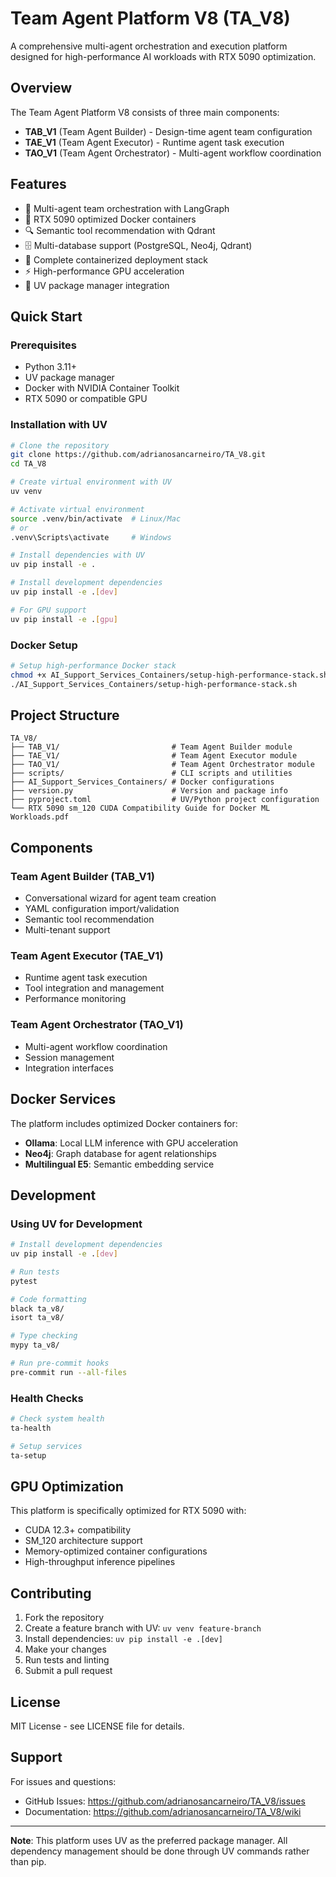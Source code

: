 # Team Agent Platform V8 (TA_V8)

A comprehensive multi-agent orchestration and execution platform designed for high-performance AI workloads with RTX 5090 optimization.

## Overview

The Team Agent Platform V8 consists of three main components:

- **TAB_V1** (Team Agent Builder) - Design-time agent team configuration
- **TAE_V1** (Team Agent Executor) - Runtime agent task execution  
- **TAO_V1** (Team Agent Orchestrator) - Multi-agent workflow coordination

## Features

- 🤖 Multi-agent team orchestration with LangGraph
- 🚀 RTX 5090 optimized Docker containers
- 🔍 Semantic tool recommendation with Qdrant
- 🗄️ Multi-database support (PostgreSQL, Neo4j, Qdrant)
- 🐳 Complete containerized deployment stack
- ⚡ High-performance GPU acceleration
- 🔧 UV package manager integration

## Quick Start

### Prerequisites

- Python 3.11+
- UV package manager
- Docker with NVIDIA Container Toolkit
- RTX 5090 or compatible GPU

### Installation with UV

```bash
# Clone the repository
git clone https://github.com/adrianosancarneiro/TA_V8.git
cd TA_V8

# Create virtual environment with UV
uv venv

# Activate virtual environment
source .venv/bin/activate  # Linux/Mac
# or
.venv\Scripts\activate     # Windows

# Install dependencies with UV
uv pip install -e .

# Install development dependencies
uv pip install -e .[dev]

# For GPU support
uv pip install -e .[gpu]
```

### Docker Setup

```bash
# Setup high-performance Docker stack
chmod +x AI_Support_Services_Containers/setup-high-performance-stack.sh
./AI_Support_Services_Containers/setup-high-performance-stack.sh
```

## Project Structure

```
TA_V8/
├── TAB_V1/                         # Team Agent Builder module
├── TAE_V1/                         # Team Agent Executor module  
├── TAO_V1/                         # Team Agent Orchestrator module
├── scripts/                        # CLI scripts and utilities
├── AI_Support_Services_Containers/ # Docker configurations
├── version.py                      # Version and package info
├── pyproject.toml                  # UV/Python project configuration
└── RTX 5090 sm_120 CUDA Compatibility Guide for Docker ML Workloads.pdf
```

## Components

### Team Agent Builder (TAB_V1)
- Conversational wizard for agent team creation
- YAML configuration import/validation
- Semantic tool recommendation
- Multi-tenant support

### Team Agent Executor (TAE_V1)
- Runtime agent task execution
- Tool integration and management
- Performance monitoring

### Team Agent Orchestrator (TAO_V1)
- Multi-agent workflow coordination
- Session management
- Integration interfaces

## Docker Services

The platform includes optimized Docker containers for:
- **Ollama**: Local LLM inference with GPU acceleration
- **Neo4j**: Graph database for agent relationships
- **Multilingual E5**: Semantic embedding service

## Development

### Using UV for Development

```bash
# Install development dependencies
uv pip install -e .[dev]

# Run tests
pytest

# Code formatting
black ta_v8/
isort ta_v8/

# Type checking
mypy ta_v8/

# Run pre-commit hooks
pre-commit run --all-files
```

### Health Checks

```bash
# Check system health
ta-health

# Setup services
ta-setup
```

## GPU Optimization

This platform is specifically optimized for RTX 5090 with:
- CUDA 12.3+ compatibility
- SM_120 architecture support
- Memory-optimized container configurations
- High-throughput inference pipelines

## Contributing

1. Fork the repository
2. Create a feature branch with UV: `uv venv feature-branch`
3. Install dependencies: `uv pip install -e .[dev]`
4. Make your changes
5. Run tests and linting
6. Submit a pull request

## License

MIT License - see LICENSE file for details.

## Support

For issues and questions:
- GitHub Issues: https://github.com/adrianosancarneiro/TA_V8/issues
- Documentation: https://github.com/adrianosancarneiro/TA_V8/wiki

---

**Note**: This platform uses UV as the preferred package manager. All dependency management should be done through UV commands rather than pip.